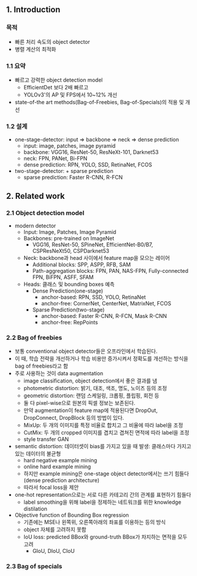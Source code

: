 ## 1. Introduction
### 목적
- 빠른 처리 속도의 object detector
- 병렬 계산의 최적화

### 1.1 요약
- 빠르고 강력한 object detection model
  - EfficientDet 보다 2배 빠르고
  - YOLOv3'의 AP 및 FPS에서 10~12% 개선
- state-of-the art methods(Bag-of-Freebies, Bag-of-Specials)의 적용 및 개선

### 1.2 설계
- one-stage-detector: input => backbone => neck => dense prediction
  - input: image, patches, image pyramid
  - backbone: VGG16, ResNet-50, ResNeXt-101, Darknet53
  - neck: FPN, PANet, Bi-FPN
  - dense prediction: RPN, YOLO, SSD, RetinaNet, FCOS
- two-stage-detector: + sparse prediction
  - sparse prediction: Faster R-CNN, R-FCN

## 2. Related work
### 2.1 Object detection model
- modern detector
  - Input: Image, Patches, Image Pyramid
  - Backbones: pre-trained on ImageNet
    - VGG16, ResNet-50, SPineNet, EfficientNet-B0/B7, CSPResNeXt50, CSPDarknet53
  - Neck: backbone과 head 사이에서 feature map을 모으는 레이어
    - Additional blocks: SPP, ASPP, RFB, SAM
    - Path-aggregation blocks: FPN, PAN, NAS-FPN, Fully-connected FPN, BiFPN, ASFF, SFAM 
  - Heads: 클래스 및 bounding boxes 예측
    - Dense Prediction(one-stage)
      - anchor-based: RPN, SSD, YOLO, RetinaNet
      - anchor-free: CornerNet, CenterNet, MatrixNet, FCOS
    - Sparse Prediction(two-stage)
      - anchor-based: Faster R-CNN, R-FCN, Mask R-CNN
      - anchor-free: RepPoints
      
### 2.2 Bag of freebies
- 보통 conventional object detector들은 오프라인에서 학습된다.
- 이 때, 학습 전략을 개선하거나 학습 비용만 증가시켜서 정확도를 개선하는 방식을 bag of freebies라고 함
- 주로 사용하는 것이 data augmentation
  - image classification, object detection에서 좋은 결과를 냄
  - photometric distortion: 밝기, 대조, 색조, 명도, 노이즈 등의 조정
  - geometric distortion: 랜덤 스케일링, 크롭핑, 플립핑, 회전 등
  - 둘 다 pixel-wise으로 원본의 픽셀 정보는 보존된다.
  - 만약 augmentation이 feature map에 적용된다면 DropOut, DropConnect, DropBlock 등의 방법이 있다.
  - MixUp: 두 개의 이미지를 특정 비율로 합치고 그 비율에 따라 label을 조정
  - CutMix: 두 개의 cropped 이미지를 겹치고 겹쳐진 면적에 따라 label을 조정
  - style transfer GAN
- semantic distortion: 데이터셋이 bias를 가지고 있을 때 발생: 클래스마다 가지고 있는 데이터의 불균형
  - hard negative example mining
  - online hard example mining 
  - 하지만 example mining은 one-stage object detector에서는 쓰기 힘들다 (dense prediction architecture)
  - 따라서 focal loss을 제안
- one-hot representation으로는 서로 다른 카테고리 간의 관계를 표현하기 힘들다
  - label smoothing을 위해 label을 정제하는 네트워크를 위한 knowledge distilation
- Objective function of Bounding Box regression
  - 기존에는 MSE나 왼쪽위, 오른쪽아래의 좌표를 이용하는 등의 방식
  - object 자체를 고려하지 못함
  - IoU loss: predicted BBox와 ground-truth BBox가 차지하는 면적을 모두 고려
    - GIoU, DIoU, CIoU

### 2.3 Bag of specials
